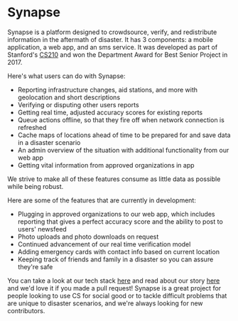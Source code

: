 # Synapse

Synapse is a platform designed to crowdsource, verify, and redistribute information in the aftermath of disaster. It has 3 components: a mobile application, a web app, and an sms service. It was developed as part of Stanford's [CS210](http://web.stanford.edu/class/cs210/) and won the Department Award for Best Senior Project in 2017.

Here's what users can do with Synapse:

* Reporting infrastructure changes, aid stations, and more with geolocation and short descriptions
* Verifying or disputing other users reports
* Getting real time, adjusted accuracy scores for existing reports
* Queue actions offline, so that they fire off when network connection is refreshed
* Cache maps of locations ahead of time to be prepared for and save data in a disaster scenario
* An admin overview of the situation with additional functionality from our web app
* Getting vital information from approved organizations in app

We strive to make all of these features consume as little data as possible while being robust.

Here are some of the features that are currently in development:

* Plugging in approved organizations to our web app, which includes reporting that gives a perfect accuracy score and the ability to post to users' newsfeed
* Photo uploads and photo downloads on request
* Continued advancement of our real time verification model
* Adding emergency cards with contact info based on current location
* Keeping track of friends and family in a disaster so you can assure they're safe

You can take a look at our tech stack [here](http://www.infoworld.com/article/3215148/mobile-development/build-an-app-with-flask-and-oracle-mobile-cloud-service.html) and read about our story [here](http://www.teamsynapse.wordpress.com) and we'd love it if you made a pull request! Synapse is a great project for people looking to use CS for social good or to tackle difficult problems that are unique to disaster scenarios, and we're always looking for new contributors. 
